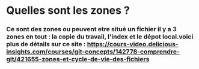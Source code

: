 # Quelles sont les zones ?
### Ce sont des zones ou peuvent etre situé un fichier il y a 3 zones en tout : la copie du travail, l'index et le dépot local.voici plus de détails sur ce site : https://cours-video.delicious-insights.com/courses/git-concepts/142778-comprendre-git/421655-zones-et-cycle-de-vie-des-fichiers